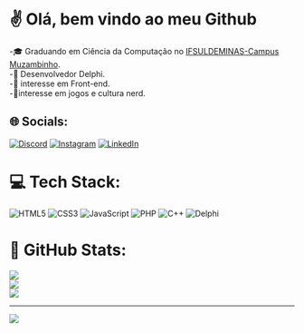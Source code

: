 # ✌️ Olá, bem vindo ao meu Github

-🎓 Graduando em Ciência da Computação no [IFSULDEMINAS-Campus Muzambinho](https://muz.ifsuldeminas.edu.br/).<br>-💼 Desenvolvedor Delphi.<br>-👀 interesse em Front-end.<br>-👾interesse em jogos e cultura nerd.




## 🌐 Socials:
[![Discord](https://img.shields.io/badge/Discord-%237289DA.svg?logo=discord&logoColor=white)](https://discord.gg/DRUXTOK#5600) 
[![Instagram](https://img.shields.io/badge/Instagram-%23E4405F.svg?logo=Instagram&logoColor=white)](https://www.instagram.com/fortunato.roncholeta?igsh=aXpveTFubmVvdjFw) 
[![LinkedIn](https://img.shields.io/badge/LinkedIn-%230077B5.svg?logo=linkedin&logoColor=white)](https://www.linkedin.com/in/fortunato-roncholeta-a4a56a209/?utm_source=share&utm_campaign=share_via&utm_content=profile&utm_medium=android_app) 

# 💻 Tech Stack:
![HTML5](https://img.shields.io/badge/html5-%23E34F26.svg?style=for-the-badge&logo=html5&logoColor=white) ![CSS3](https://img.shields.io/badge/css3-%231572B6.svg?style=for-the-badge&logo=css3&logoColor=white) ![JavaScript](https://img.shields.io/badge/javascript-%23323330.svg?style=for-the-badge&logo=javascript&logoColor=%23F7DF1E)   ![PHP](https://img.shields.io/badge/PHP-777BB4?style=for-the-badge&logo=php&logoColor=white) ![C++](https://img.shields.io/badge/c++-%2300599C.svg?style=for-the-badge&logo=c%2B%2B&logoColor=white) ![Delphi](https://img.shields.io/badge/Delphi_RAD_Studio-B22222?style=for-the-badge&logo=delphi&logoColor=white) 
# 📶 GitHub Stats:
![](https://github-readme-stats.vercel.app/api?username=FortunatoRoncholeta&theme=gotham&hide_border=false&include_all_commits=false&count_private=false)<br/>
![](https://github-readme-streak-stats.herokuapp.com/?user=FortunatoRoncholeta&theme=gotham&hide_border=false)<br/>
![](https://github-readme-stats.vercel.app/api/top-langs/?username=FortunatoRoncholeta&theme=gotham&hide_border=false&include_all_commits=false&count_private=false&layout=compact)

---
[![](https://visitcount.itsvg.in/api?id=FortunatoRoncholeta&icon=1&color=12)](https://visitcount.itsvg.in)

<!-- Proudly created with GPRM ( https://gprm.itsvg.in ) -->
